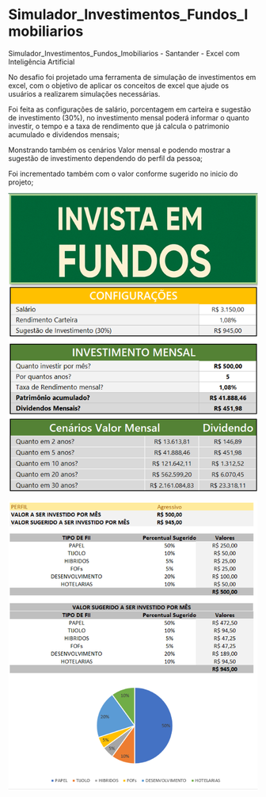 # Simulador_Investimentos_Fundos_Imobiliarios
Simulador_Investimentos_Fundos_Imobiliarios - Santander - Excel com Inteligência Artificial

No desafio foi projetado uma ferramenta de simulação de investimentos em excel, com o objetivo de aplicar os conceitos de excel que ajude os usuários a realizarem simulações necessárias.

Foi feita as configurações de salário, porcentagem em carteira e sugestão de investimento (30%), no investimento mensal poderá informar o quanto investir, o tempo e a taxa de rendimento que já calcula o patrimonio acumulado e dividendos mensais;

Monstrando também os cenários Valor mensal e podendo mostrar a sugestão de investimento dependendo do perfil da pessoa;

Foi incrementado também com o valor conforme sugerido no inicio do projeto;

![Primeira parte do app](image.png)

![Segunda parte](image-1.png)

